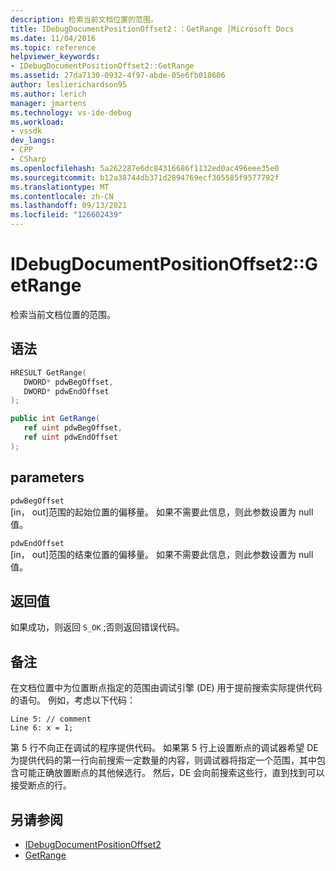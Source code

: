 ```yaml
---
description: 检索当前文档位置的范围。
title: IDebugDocumentPositionOffset2：：GetRange |Microsoft Docs
ms.date: 11/04/2016
ms.topic: reference
helpviewer_keywords:
- IDebugDocumentPositionOffset2::GetRange
ms.assetid: 27da7130-0932-4f97-abde-05e6fb018606
author: leslierichardson95
ms.author: lerich
manager: jmartens
ms.technology: vs-ide-debug
ms.workload:
- vssdk
dev_langs:
- CPP
- CSharp
ms.openlocfilehash: 5a262287e6dc84316686f1132ed0ac496eee35e0
ms.sourcegitcommit: b12a38744db371d2894769ecf305585f9577792f
ms.translationtype: MT
ms.contentlocale: zh-CN
ms.lasthandoff: 09/13/2021
ms.locfileid: "126602439"
---
```

# <a name="idebugdocumentpositionoffset2getrange"></a>IDebugDocumentPositionOffset2::GetRange
检索当前文档位置的范围。

## <a name="syntax"></a>语法

```cpp
HRESULT GetRange(
   DWORD* pdwBegOffset,
   DWORD* pdwEndOffset
);
```

```csharp
public int GetRange(
   ref uint pdwBegOffset,
   ref uint pdwEndOffset
);
```

## <a name="parameters"></a>parameters
`pdwBegOffset`\
[in， out]范围的起始位置的偏移量。 如果不需要此信息，则此参数设置为 null 值。

`pdwEndOffset`\
[in， out]范围的结束位置的偏移量。 如果不需要此信息，则此参数设置为 null 值。

## <a name="return-value"></a>返回值
 如果成功，则返回 `S_OK` ;否则返回错误代码。

## <a name="remarks"></a>备注
 在文档位置中为位置断点指定的范围由调试引擎 (DE) 用于提前搜索实际提供代码的语句。 例如，考虑以下代码：

```
Line 5: // comment
Line 6: x = 1;
```

 第 5 行不向正在调试的程序提供代码。 如果第 5 行上设置断点的调试器希望 DE 为提供代码的第一行向前搜索一定数量的内容，则调试器将指定一个范围，其中包含可能正确放置断点的其他候选行。 然后，DE 会向前搜索这些行，直到找到可以接受断点的行。

## <a name="see-also"></a>另请参阅
- [IDebugDocumentPositionOffset2](../../../extensibility/debugger/reference/idebugdocumentpositionoffset2.md)
- [GetRange](../../../extensibility/debugger/reference/idebugdocumentposition2-getrange.md)
